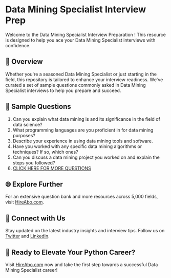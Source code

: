 # Data Mining Specialist Interview Prep

Welcome to the Data Mining Specialist Interview Preparation ! This resource is designed to help you ace your Data Mining Specialist interviews with confidence.

## 🚀 Overview

Whether you're a seasoned Data Mining Specialist or just starting in the field, this repository is tailored to enhance your interview readiness. We've curated a set of sample questions commonly asked in Data Mining Specialist interviews to help you prepare and succeed.

## 📝 Sample Questions

1. Can you explain what data mining is and its significance in the field of data science?
2. What programming languages are you proficient in for data mining purposes?
3. Describe your experience in using data mining tools and software.
4. Have you worked with any specific data mining algorithms or techniques? If so, which ones?
5. Can you discuss a data mining project you worked on and explain the steps you followed?
6. [CLICK HERE FOR MORE QUESTIONS](https://hireabo.com/job/0_3_20/Data%20Mining%20Specialist)

## 🌐 Explore Further

For an extensive question bank and more resources across 5,000 fields, visit [HireAbo.com](https://www.hireabo.com).

## 📱 Connect with Us

Stay updated on the latest industry insights and interview tips. Follow us on [Twitter](https://twitter.com/hireabo) and [LinkedIn](https://www.linkedin.com/in/hire-abo-3609972a8/).

## 🚀 Ready to Elevate Your Python Career?

Visit [HireAbo.com](https://www.hireabo.com) now and take the first step towards a successful Data Mining Specialist career!